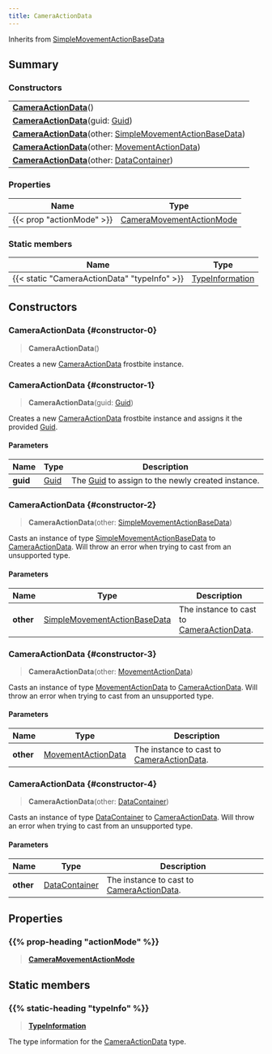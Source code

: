 ```yaml
---
title: CameraActionData
---
```


Inherits from [SimpleMovementActionBaseData](/vext/ref/fb/simplemovementactionbasedata)

## Summary

### Constructors

|  |
| --- |
| **[CameraActionData](#constructor-0)**() |
| **[CameraActionData](#constructor-1)**(guid: [Guid](/vext/ref/shared/type/guid)) |
| **[CameraActionData](#constructor-2)**(other: [SimpleMovementActionBaseData](/vext/ref/fb/simplemovementactionbasedata)) |
| **[CameraActionData](#constructor-3)**(other: [MovementActionData](/vext/ref/fb/movementactiondata)) |
| **[CameraActionData](#constructor-4)**(other: [DataContainer](/vext/ref/shared/type/datacontainer)) |

### Properties

| Name | Type |
| ---- | ---- |
| {{< prop "actionMode" >}} | [CameraMovementActionMode](/vext/ref/fb/cameramovementactionmode) |

### Static members

| Name | Type |
| ---- | ---- |
| {{< static "CameraActionData" "typeInfo" >}} | [TypeInformation](/vext/ref/shared/type/typeinformation) |

## Constructors

### CameraActionData {#constructor-0}

> **CameraActionData**()

Creates a new [CameraActionData](/vext/ref/fb/cameraactiondata) frostbite instance.

### CameraActionData {#constructor-1}

> **CameraActionData**(guid: [Guid](/vext/ref/shared/type/guid))

Creates a new [CameraActionData](/vext/ref/fb/cameraactiondata) frostbite instance and assigns it the provided [Guid](/vext/ref/shared/type/guid).

#### Parameters

| Name | Type | Description |
| ---- | ---- | ----------- |
| **guid** | [Guid](/vext/ref/shared/type/guid) | The [Guid](/vext/ref/shared/type/guid) to assign to the newly created instance. |

### CameraActionData {#constructor-2}

> **CameraActionData**(other: [SimpleMovementActionBaseData](/vext/ref/fb/simplemovementactionbasedata))

Casts an instance of type [SimpleMovementActionBaseData](/vext/ref/fb/simplemovementactionbasedata) to [CameraActionData](/vext/ref/fb/cameraactiondata). Will throw an error when trying to cast from an unsupported type.

#### Parameters

| Name | Type | Description |
| ---- | ---- | ----------- |
| **other** | [SimpleMovementActionBaseData](/vext/ref/fb/simplemovementactionbasedata) | The instance to cast to [CameraActionData](/vext/ref/fb/cameraactiondata). |

### CameraActionData {#constructor-3}

> **CameraActionData**(other: [MovementActionData](/vext/ref/fb/movementactiondata))

Casts an instance of type [MovementActionData](/vext/ref/fb/movementactiondata) to [CameraActionData](/vext/ref/fb/cameraactiondata). Will throw an error when trying to cast from an unsupported type.

#### Parameters

| Name | Type | Description |
| ---- | ---- | ----------- |
| **other** | [MovementActionData](/vext/ref/fb/movementactiondata) | The instance to cast to [CameraActionData](/vext/ref/fb/cameraactiondata). |

### CameraActionData {#constructor-4}

> **CameraActionData**(other: [DataContainer](/vext/ref/shared/type/datacontainer))

Casts an instance of type [DataContainer](/vext/ref/shared/type/datacontainer) to [CameraActionData](/vext/ref/fb/cameraactiondata). Will throw an error when trying to cast from an unsupported type.

#### Parameters

| Name | Type | Description |
| ---- | ---- | ----------- |
| **other** | [DataContainer](/vext/ref/shared/type/datacontainer) | The instance to cast to [CameraActionData](/vext/ref/fb/cameraactiondata). |

## Properties

### {{% prop-heading "actionMode" %}}

> **[CameraMovementActionMode](/vext/ref/fb/cameramovementactionmode)**

## Static members

### {{% static-heading "typeInfo" %}}

> **[TypeInformation](/vext/ref/shared/type/typeinformation)**

The type information for the [CameraActionData](/vext/ref/fb/cameraactiondata) type.

